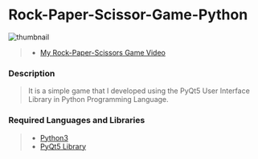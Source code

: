 # Rock-Paper-Scissor-Game-Python

<img src="https://live.staticflickr.com/65535/52895762697_0aa1d4a44a_b.jpg" alt="thumbnail" class="center">

> - [My Rock-Paper-Scissors Game Video](https://www.instagram.com/p/CsNt8chIYXj/) <br/>

### Description
> It is a simple game that I developed using the PyQt5 User Interface Library in Python Programming Language. <br/>

### Required Languages and Libraries
> - [Python3](https://www.python.org/downloads/) <br/>
> - [PyQt5 Library](https://www.pythonguis.com/pyqt5-tutorial/) <br/>


